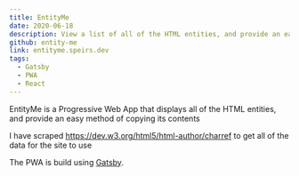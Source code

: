 ```yaml
---
title: EntityMe
date: 2020-06-18
description: View a list of all of the HTML entities, and provide an easy method of copying its contents
github: entity-me
link: entityme.speirs.dev
tags:
  - Gatsby
  - PWA
  - React
---
```

EntityMe is a Progressive Web App that displays all of the HTML entities, and provide an easy method of copying its contents

I have scraped <https://dev.w3.org/html5/html-author/charref> to get all of the data for the site to use

The PWA is build using [Gatsby](https://www.gatsbyjs.org/).
